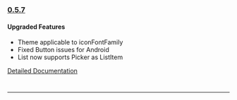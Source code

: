 ### [0.5.7](https://github.com/GeekyAnts/NativeBase/releases/tag/v0.5.7)

#### Upgraded Features
* Theme applicable to iconFontFamily
* Fixed Button issues for Android
* List now supports Picker as ListItem

[Detailed Documentation](https://nativebase.io/docs/v0.5.7/)

<hr style="margin-top: 40px">
